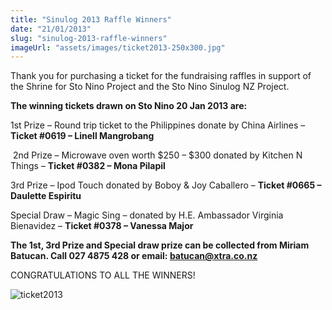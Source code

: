 ```yaml
---
title: "Sinulog 2013 Raffle Winners"
date: "21/01/2013"
slug: "sinulog-2013-raffle-winners"
imageUrl: "assets/images/ticket2013-250x300.jpg"
---
```


Thank you for purchasing a ticket for the fundraising raffles in support of the Shrine for Sto Nino Project and the Sto Nino Sinulog NZ Project.

**The winning tickets drawn on Sto Nino 20 Jan 2013 are:**

1st Prize – Round trip ticket to the Philippines donate by China Airlines – **Ticket #0619 – Linell Mangrobang**

 2nd Prize – Microwave oven worth $250 – $300 donated by Kitchen N Things – **Ticket #0382 – Mona Pilapil**

3rd Prize – Ipod Touch donated by Boboy & Joy Caballero – **Ticket #0665 – Daulette Espiritu**

Special Draw – Magic Sing – donated by H.E. Ambassador Virginia Bienavidez – **Ticket #0378 – Vanessa Major**

**The 1st, 3rd Prize and Special draw prize can be collected from Miriam Batucan. Call 027 4875 428 or email: [batucan@xtra.co.nz](mailto:batucan@xtra.co.nz)**

CONGRATULATIONS TO ALL THE WINNERS!

![ticket2013](https://i0.wp.com/santonino-nz.org/wp-content/uploads/2013/01/ticket2013-250x300.jpg?resize=438%2C524)